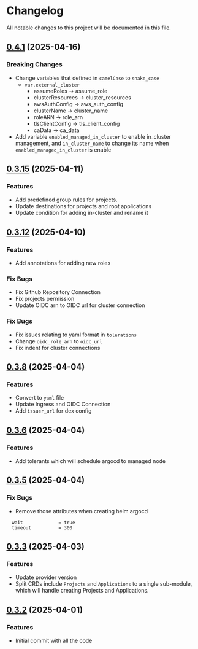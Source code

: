# Changelog

All notable changes to this project will be documented in this file.
## [0.4.1]() (2025-04-16)

### Breaking Changes

* Change variables that defined in `camelCase` to `snake_case`
  * `var.external_cluster`
    * assumeRoles -> assume_role
    * clusterResources -> cluster_resources
    * awsAuthConfig -> aws_auth_config
    * clusterName -> cluster_name
    * roleARN -> role_arn
    * tlsClientConfig -> tls_client_config
    * caData -> ca_data
* Add variable `enabled_managed_in_cluster` to enable in_cluster management, and `in_cluster_name` to change its name when `enabled_managed_in_cluster` is enable

## [0.3.15]() (2025-04-11)

### Features

* Add predefined group rules for projects.
* Update destinations for projects and root applications
* Update condition for adding in-cluster and rename it

## [0.3.12]() (2025-04-10)

### Features

* Add annotations for adding new roles

### Fix Bugs

* Fix Github Repository Connection
* Fix projects permission
* Update OIDC arn to OIDC url for cluster connection

### Fix Bugs

* Fix issues relating to yaml format in `tolerations`
* Change `oidc_role_arn` to `oidc_url`
* Fix indent for cluster connections

## [0.3.8]() (2025-04-04)

### Features

* Convert to `yaml` file
* Update Ingress and OIDC Connection
* Add `issuer_url` for dex config

## [0.3.6]() (2025-04-04)

### Features

* Add tolerants which will schedule argocd to managed node

## [0.3.5]() (2025-04-04)

### Fix Bugs

* Remove those attributes when creating helm argocd
```hcl
  wait             = true
  timeout          = 300
```

## [0.3.3]() (2025-04-03)

### Features

* Update provider version
* Split CRDs include `Projects` and `Applications` to a single sub-module, which will handle creating Projects and Applications.

## [0.3.2]() (2025-04-01)

### Features

* Initial commit with all the code
